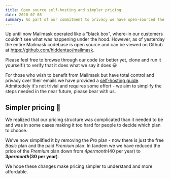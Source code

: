 ```yaml
---
title: Open source self-hosting and simpler pricing
date: 2020-07-08
summary: As part of our commitment to privacy we have open-sourced the Mailmask codebase to enable self-hosting. In tandem, we have also simplified our pricing scheme.
---
```


Up until now Mailmask operated like a "black box", where-in our customers couldn't see what was
happening under the hood. However, as of yesterday the entire Mailmask codebase is open source
and can be viewed on Github at https://github.com/hiddentao/mailmask.

Please feel free to browse through our code (or better yet, clone and run it yourself!) to verify
that it does what we say it does 😀

For those who wish to benefit from Mailmask but have total control and privacy over their emails we
have provided a [self-hosting guide](https://github.com/hiddentao/mailmask/blob/master/docs/SelfHostingGuide.md). Admittedely it's not trivial and requires some effort - we
aim to simplify the steps needed in the near future, please bear with us.

## Simpler pricing 💸

We realized that our pricing structure was complicated than it needed to be and was in
some cases making it too hard for people to decide which plan to choose.

We've now simplified it by removing the _Pro_ plan - now there is just the free _Basic_ plan and the paid _Premium_ plan.
In tandem we we have reduced the price of the _Premium_ plan down from $4 per month ($40 per year) to **$3 per month ($30 per year)**.

We hope these changes make pricing simpler to understand and more affordable.
